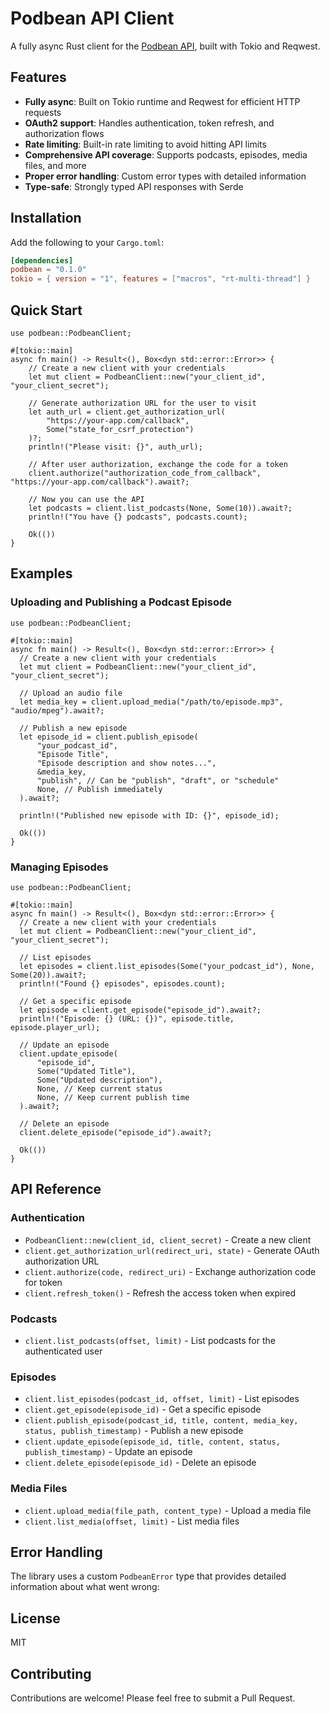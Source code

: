 # Podbean API Client

A fully async Rust client for the [Podbean API](https://developers.podbean.com/podbean-api-docs/), built with Tokio and Reqwest.

## Features

- **Fully async**: Built on Tokio runtime and Reqwest for efficient HTTP requests
- **OAuth2 support**: Handles authentication, token refresh, and authorization flows
- **Rate limiting**: Built-in rate limiting to avoid hitting API limits
- **Comprehensive API coverage**: Supports podcasts, episodes, media files, and more
- **Proper error handling**: Custom error types with detailed information
- **Type-safe**: Strongly typed API responses with Serde

## Installation

Add the following to your `Cargo.toml`:

```toml
[dependencies]
podbean = "0.1.0"
tokio = { version = "1", features = ["macros", "rt-multi-thread"] }
```

## Quick Start

```rust,no_run
use podbean::PodbeanClient;

#[tokio::main]
async fn main() -> Result<(), Box<dyn std::error::Error>> {
    // Create a new client with your credentials
    let mut client = PodbeanClient::new("your_client_id", "your_client_secret");

    // Generate authorization URL for the user to visit
    let auth_url = client.get_authorization_url(
        "https://your-app.com/callback",
        Some("state_for_csrf_protection")
    )?;
    println!("Please visit: {}", auth_url);

    // After user authorization, exchange the code for a token
    client.authorize("authorization_code_from_callback", "https://your-app.com/callback").await?;

    // Now you can use the API
    let podcasts = client.list_podcasts(None, Some(10)).await?;
    println!("You have {} podcasts", podcasts.count);

    Ok(())
}
```

## Examples

### Uploading and Publishing a Podcast Episode

```rust,no_run
use podbean::PodbeanClient;

#[tokio::main]
async fn main() -> Result<(), Box<dyn std::error::Error>> {
  // Create a new client with your credentials
  let mut client = PodbeanClient::new("your_client_id", "your_client_secret");

  // Upload an audio file
  let media_key = client.upload_media("/path/to/episode.mp3", "audio/mpeg").await?;

  // Publish a new episode
  let episode_id = client.publish_episode(
      "your_podcast_id",
      "Episode Title",
      "Episode description and show notes...",
      &media_key,
      "publish", // Can be "publish", "draft", or "schedule"
      None, // Publish immediately
  ).await?;

  println!("Published new episode with ID: {}", episode_id);

  Ok(())
}
```

### Managing Episodes

```rust,no_run
use podbean::PodbeanClient;

#[tokio::main]
async fn main() -> Result<(), Box<dyn std::error::Error>> {
  // Create a new client with your credentials
  let mut client = PodbeanClient::new("your_client_id", "your_client_secret");

  // List episodes
  let episodes = client.list_episodes(Some("your_podcast_id"), None, Some(20)).await?;
  println!("Found {} episodes", episodes.count);

  // Get a specific episode
  let episode = client.get_episode("episode_id").await?;
  println!("Episode: {} (URL: {})", episode.title, episode.player_url);

  // Update an episode
  client.update_episode(
      "episode_id",
      Some("Updated Title"),
      Some("Updated description"),
      None, // Keep current status
      None, // Keep current publish time
  ).await?;

  // Delete an episode
  client.delete_episode("episode_id").await?;

  Ok(())
}
```

## API Reference

### Authentication

- `PodbeanClient::new(client_id, client_secret)` - Create a new client
- `client.get_authorization_url(redirect_uri, state)` - Generate OAuth authorization URL
- `client.authorize(code, redirect_uri)` - Exchange authorization code for token
- `client.refresh_token()` - Refresh the access token when expired

### Podcasts

- `client.list_podcasts(offset, limit)` - List podcasts for the authenticated user

### Episodes

- `client.list_episodes(podcast_id, offset, limit)` - List episodes
- `client.get_episode(episode_id)` - Get a specific episode
- `client.publish_episode(podcast_id, title, content, media_key, status, publish_timestamp)` - Publish a new episode
- `client.update_episode(episode_id, title, content, status, publish_timestamp)` - Update an episode
- `client.delete_episode(episode_id)` - Delete an episode

### Media Files

- `client.upload_media(file_path, content_type)` - Upload a media file
- `client.list_media(offset, limit)` - List media files

## Error Handling

The library uses a custom `PodbeanError` type that provides detailed information about what went wrong:

## License

MIT

## Contributing

Contributions are welcome! Please feel free to submit a Pull Request.
